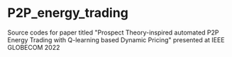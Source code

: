 # P2P_energy_trading
Source codes for paper titled "Prospect Theory-inspired automated P2P Energy Trading with Q-learning based Dynamic Pricing" presented at IEEE GLOBECOM 2022
